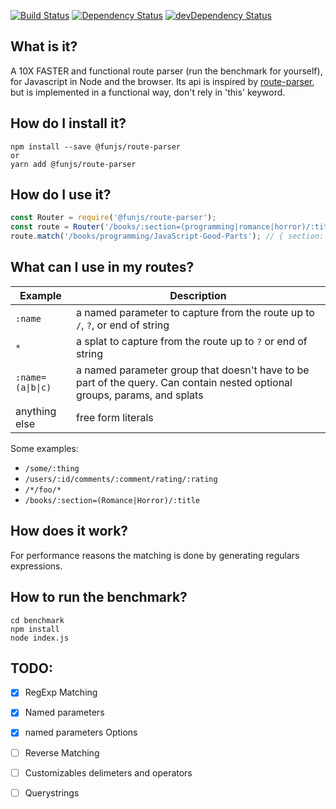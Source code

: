 [![Build Status](https://travis-ci.org/fun-js/route-parser.png?branch=master)](https://travis-ci.org/fun-js/route-parser)
[![Dependency Status](https://david-dm.org/fun-js/route-parser.svg?theme=shields.io)](https://david-dm.org/fun-js/route-parser)
[![devDependency Status](https://david-dm.org/fun-js/route-parser/dev-status.svg?theme=shields.io)](https://david-dm.org/fun-js/route-parser#info=devDependencies)

## What is it?

A 10X FASTER and functional route parser (run the benchmark for yourself), for Javascript in Node and the browser. Its api is inspired by [route-parser](https://github.com/rcs/route-parser), but is implemented in a functional way, don't rely in 'this' keyword.


## How do I install it?

```Shell
npm install --save @funjs/route-parser
or
yarn add @funjs/route-parser
```

## How do I use it?

```javascript
const Router = require('@funjs/route-parser');
const route = Router('/books/:section=(programming|romance|horror)/:title');
route.match('/books/programming/JavaScript-Good-Parts'); // { section: 'programming', title: 'JavaScript-Good-Parts' }
```
## What can I use in my routes?

| Example         | Description          |
| --------------- | -------- |
| `:name`         |  a named parameter to capture from the route up to `/`, `?`, or end of string  |
| `*`        |  a splat to capture from the route up to `?` or end of string |
| <code>:name=(a&#124;b&#124;c)</code>  |  a named parameter group that doesn't have to be part of the query. Can contain nested optional groups, params, and splats
| anything else   | free form literals |

Some examples:

* `/some/:thing`
* `/users/:id/comments/:comment/rating/:rating`
* `/*/foo/*`
* `/books/:section=(Romance|Horror)/:title`


## How does it work?

For performance reasons the matching is done by generating regulars expressions.


## How to run the benchmark?

```Shell
cd benchmark
npm install
node index.js
```


## TODO:

- [x] RegExp Matching
- [x] Named parameters
- [x] named parameters Options
- [ ] Reverse Matching
- [ ] Customizables delimeters and operators
- [ ] Querystrings

